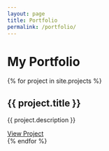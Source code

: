 ```yaml
---
layout: page
title: Portfolio
permalink: /portfolio/
---
```


<h1>My Portfolio</h1>
<div class="portfolio">
    {% for project in site.projects %}
        <div class="project">
            <h2>{{ project.title }}</h2>
            <p>{{ project.description }}</p>
            <a href="{{ project.link }}">View Project</a>
        </div>
    {% endfor %}
</div>